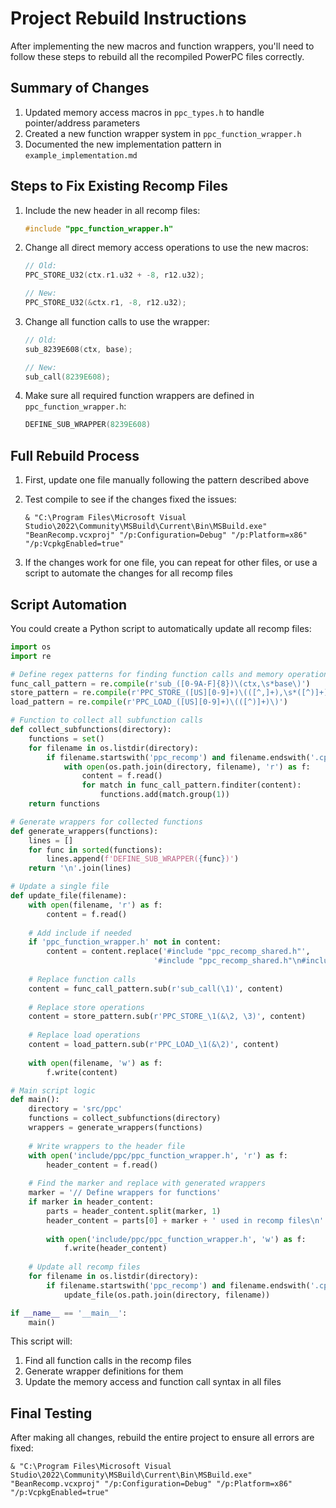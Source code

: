 # Project Rebuild Instructions

After implementing the new macros and function wrappers, you'll need to follow these steps to rebuild all the recompiled PowerPC files correctly.

## Summary of Changes

1. Updated memory access macros in `ppc_types.h` to handle pointer/address parameters
2. Created a new function wrapper system in `ppc_function_wrapper.h`
3. Documented the new implementation pattern in `example_implementation.md`

## Steps to Fix Existing Recomp Files

1. Include the new header in all recomp files:
   ```cpp
   #include "ppc_function_wrapper.h"
   ```

2. Change all direct memory access operations to use the new macros:
   ```cpp
   // Old:
   PPC_STORE_U32(ctx.r1.u32 + -8, r12.u32);
   
   // New:
   PPC_STORE_U32(&ctx.r1, -8, r12.u32);
   ```

3. Change all function calls to use the wrapper:
   ```cpp
   // Old:
   sub_8239E608(ctx, base);
   
   // New:
   sub_call(8239E608);
   ```

4. Make sure all required function wrappers are defined in `ppc_function_wrapper.h`:
   ```cpp
   DEFINE_SUB_WRAPPER(8239E608)
   ```

## Full Rebuild Process

1. First, update one file manually following the pattern described above

2. Test compile to see if the changes fixed the issues:
   ```
   & "C:\Program Files\Microsoft Visual Studio\2022\Community\MSBuild\Current\Bin\MSBuild.exe" "BeanRecomp.vcxproj" "/p:Configuration=Debug" "/p:Platform=x86" "/p:VcpkgEnabled=true"
   ```

3. If the changes work for one file, you can repeat for other files, or use a script to automate the changes for all recomp files

## Script Automation

You could create a Python script to automatically update all recomp files:

```python
import os
import re

# Define regex patterns for finding function calls and memory operations
func_call_pattern = re.compile(r'sub_([0-9A-F]{8})\(ctx,\s*base\)')
store_pattern = re.compile(r'PPC_STORE_([US][0-9]+)\(([^,]+),\s*([^)]+)\)')
load_pattern = re.compile(r'PPC_LOAD_([US][0-9]+)\(([^)]+)\)')

# Function to collect all subfunction calls
def collect_subfunctions(directory):
    functions = set()
    for filename in os.listdir(directory):
        if filename.startswith('ppc_recomp') and filename.endswith('.cpp'):
            with open(os.path.join(directory, filename), 'r') as f:
                content = f.read()
                for match in func_call_pattern.finditer(content):
                    functions.add(match.group(1))
    return functions

# Generate wrappers for collected functions
def generate_wrappers(functions):
    lines = []
    for func in sorted(functions):
        lines.append(f'DEFINE_SUB_WRAPPER({func})')
    return '\n'.join(lines)

# Update a single file
def update_file(filename):
    with open(filename, 'r') as f:
        content = f.read()
    
    # Add include if needed
    if 'ppc_function_wrapper.h' not in content:
        content = content.replace('#include "ppc_recomp_shared.h"', 
                                '#include "ppc_recomp_shared.h"\n#include "ppc_function_wrapper.h"')
    
    # Replace function calls
    content = func_call_pattern.sub(r'sub_call(\1)', content)
    
    # Replace store operations
    content = store_pattern.sub(r'PPC_STORE_\1(&\2, \3)', content)
    
    # Replace load operations
    content = load_pattern.sub(r'PPC_LOAD_\1(&\2)', content)
    
    with open(filename, 'w') as f:
        f.write(content)

# Main script logic
def main():
    directory = 'src/ppc'
    functions = collect_subfunctions(directory)
    wrappers = generate_wrappers(functions)
    
    # Write wrappers to the header file
    with open('include/ppc/ppc_function_wrapper.h', 'r') as f:
        header_content = f.read()
    
    # Find the marker and replace with generated wrappers
    marker = '// Define wrappers for functions'
    if marker in header_content:
        parts = header_content.split(marker, 1)
        header_content = parts[0] + marker + ' used in recomp files\n' + wrappers + '\n\n// Add more wrappers as needed' + parts[1].split('// Add more wrappers as needed', 1)[1]
        
        with open('include/ppc/ppc_function_wrapper.h', 'w') as f:
            f.write(header_content)
    
    # Update all recomp files
    for filename in os.listdir(directory):
        if filename.startswith('ppc_recomp') and filename.endswith('.cpp'):
            update_file(os.path.join(directory, filename))

if __name__ == '__main__':
    main()
```

This script will:
1. Find all function calls in the recomp files
2. Generate wrapper definitions for them
3. Update the memory access and function call syntax in all files

## Final Testing

After making all changes, rebuild the entire project to ensure all errors are fixed:

```
& "C:\Program Files\Microsoft Visual Studio\2022\Community\MSBuild\Current\Bin\MSBuild.exe" "BeanRecomp.vcxproj" "/p:Configuration=Debug" "/p:Platform=x86" "/p:VcpkgEnabled=true"
``` 
